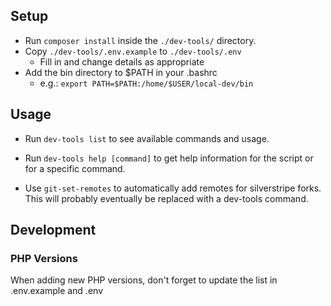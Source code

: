 ## Setup
- Run `composer install` inside the `./dev-tools/` directory.
- Copy `./dev-tools/.env.example` to `./dev-tools/.env`
  - Fill in and change details as appropriate
- Add the bin directory to $PATH in your .bashrc
  - e.g.: `export PATH=$PATH:/home/$USER/local-dev/bin`

## Usage
- Run `dev-tools list` to see available commands and usage.
- Run `dev-tools help [command]` to get help information for the script or for a specific command.

- Use `git-set-remotes` to automatically add remotes for silverstripe forks.
  This will probably eventually be replaced with a dev-tools command.

## Development

### PHP Versions
When adding new PHP versions, don't forget to update the list in .env.example and .env
